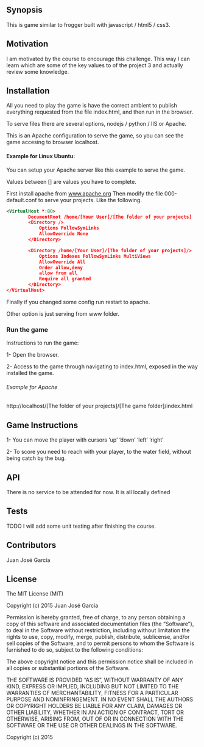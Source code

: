 ## Synopsis

This is game similar to frogger built with javascript / html5 / css3.

## Motivation

I am motivated by the course to encourage this challenge. This way I can learn which are some of the key values to of the project 3 and actually review some knowledge.

## Installation

All you need to play the game is have the correct ambient to publish everything requested from the file index.html, and then run in the browser.

To serve files there are several options, nodejs / python / IIS or Apache.

This is an Apache configuration to serve the game, so you can see the game accesing to browser localhost.

#### Example for Linux Ubuntu:
You can setup your Apache server like this example to serve the game.

Values between [] are values you have to complete.

First install apache from www.apache.org
Then modify the file 000-default.conf to serve your projects. Like the following.
```xml
<VirtualHost *:80>
        DocumentRoot /home/[Your User]/[The folder of your projects]
        <Directory />
            Options FollowSymLinks
            AllowOverride None
        </Directory>

        <Directory /home/[Your User]/[The folder of your projects]/>
            Options Indexes FollowSymLinks MultiViews
            AllowOverride All
            Order allow,deny
            allow from all
            Require all granted
        </Directory>
</VirtualHost>
```

Finally if you changed some config run restart to apache.

Other option is just serving from www folder.

### Run the game

Instructions to run the game:

1- Open the browser.

2- Access to the game through navigating to index.html, exposed in the way installed the game.

###### Example for Apache
  http://localhost/[The folder of your projects]/[The game folder]/index.html

## Game Instructions

1- You can move the player with cursors ‘up’ ‘down’ ‘left’ ‘right’

2- To score you need to reach with your player, to the water field, without being catch by the bug.

## API

There is no service to be attended for now. It is all locally defined

## Tests

TODO I will add some unit testing after finishing the course.

## Contributors

Juan José García


## License

The MIT License (MIT)

Copyright (c) 2015 Juan José García

Permission is hereby granted, free of charge, to any person obtaining a copy
of this software and associated documentation files (the “Software”), to deal
in the Software without restriction, including without limitation the rights
to use, copy, modify, merge, publish, distribute, sublicense, and/or sell
copies of the Software, and to permit persons to whom the Software is
furnished to do so, subject to the following conditions:

The above copyright notice and this permission notice shall be included in
all copies or substantial portions of the Software.

THE SOFTWARE IS PROVIDED “AS IS”, WITHOUT WARRANTY OF ANY KIND, EXPRESS OR
IMPLIED, INCLUDING BUT NOT LIMITED TO THE WARRANTIES OF MERCHANTABILITY,
FITNESS FOR A PARTICULAR PURPOSE AND NONINFRINGEMENT. IN NO EVENT SHALL THE
AUTHORS OR COPYRIGHT HOLDERS BE LIABLE FOR ANY CLAIM, DAMAGES OR OTHER
LIABILITY, WHETHER IN AN ACTION OF CONTRACT, TORT OR OTHERWISE, ARISING FROM,
OUT OF OR IN CONNECTION WITH THE SOFTWARE OR THE USE OR OTHER DEALINGS IN
THE SOFTWARE.

Copyright (c) 2015
